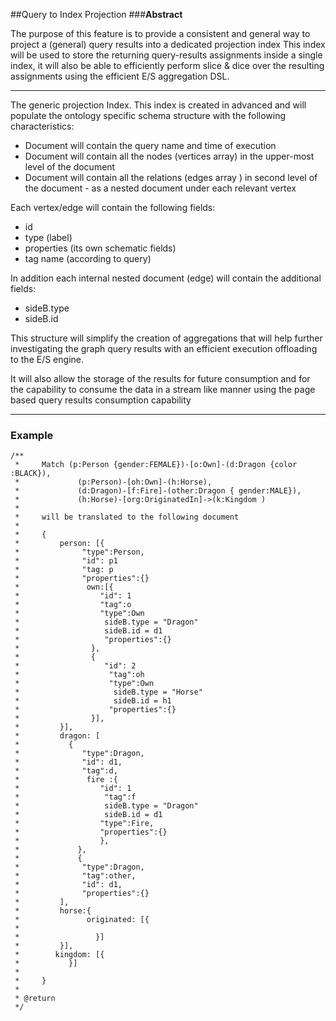 ##Query to Index Projection
###**Abstract** 

The purpose of this feature is to provide a consistent and general way to project a (general) query results into a dedicated projection index
This index will be used to store the returning query-results assignments inside a single index, it will also be able to efficiently perform slice & dice over the resulting assignments using
the efficient E/S aggregation DSL.


---

The generic projection Index.
This index is created in advanced and will populate the ontology specific schema structure with the following characteristics:
 * Document will contain the query name and time of execution
 * Document will contain all the nodes (vertices array) in the upper-most level of the document
 * Document will contain all the relations (edges array ) in second level of the document - as a nested document under each relevant vertex

Each vertex/edge will contain the following fields:
 * id
 * type (label)
 * properties (its own schematic fields)
 * tag name (according to query)
 
In addition each internal nested document (edge) will contain the additional fields:
 * sideB.type
 * sideB.id

This structure will simplify the creation of aggregations that will help further investigating the graph query results
with an efficient execution offloading to the E/S engine.

It will also allow the storage of the results for future consumption and for the capability to consume the data in a stream like manner
using the page based query results consumption capability


---

### Example

    /**
     *     Match (p:Person {gender:FEMALE})-[o:Own]-(d:Dragon {color :BLACK}),
     *             (p:Person)-[oh:Own]-(h:Horse),
     *             (d:Dragon)-[f:Fire]-(other:Dragon { gender:MALE}),
     *             (h:Horse)-[org:OriginatedIn]->(k:Kingdom )
     *
     *     will be translated to the following document
     *
     *     {
     *         person: [{
     *              "type":Person,
     *              "id": p1
     *              "tag: p
     *              "properties":{}
     *               own:[{
     *                  "id": 1
     *                  "tag":o
     *                  "type":Own
     *                   sideB.type = "Dragon"
     *                   sideB.id = d1
     *                   "properties":{}
     *                },
     *                {
     *                   "id": 2
     *                    "tag":oh
     *                    "type":Own
     *                     sideB.type = "Horse"
     *                     sideB.id = h1
     *                    "properties":{}
     *                }],
     *         }],
     *         dragon: [
     *           {
     *              "type":Dragon,
     *              "id": d1,
     *              "tag":d,
     *               fire :{
     *                  "id": 1
     *                   "tag":f
     *                   sideB.type = "Dragon"
     *                   sideB.id = d1
     *                  "type":Fire,
     *                  "properties":{}
     *                  },
     *             },
     *             {
     *              "type":Dragon,
     *              "tag":other,
     *              "id": d1,
     *              "properties":{}
     *         ],
     *         horse:{
     *               originated: [{
     *               
     *                 }]
     *         }],
     *        kingdom: [{
     *           }]
     *
     *     }
     *
     * @return
     */
